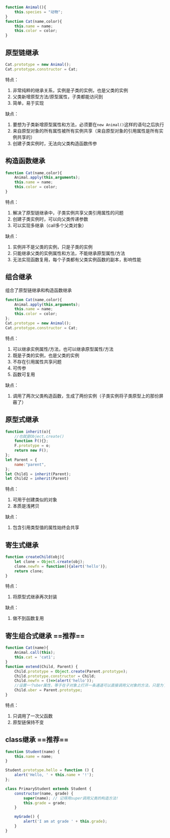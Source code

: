 ```javascript
function Animal(){
    this.species = "动物";
}
function Cat(name,color){
    this.name = name;
    this.color = color;
}
```

## 原型链继承

```javascript
Cat.prototype = new Animal();
Cat.prototype.constructor = Cat;
```

特点：

1. 非常纯粹的继承关系，实例是子类的实例，也是父类的实例
2. 父类新增原型方法/原型属性，子类都能访问到
3. 简单，易于实现

缺点：

1. 要想为子类新增原型属性和方法，必须要在`new Animal()`这样的语句之后执行
3. 来自原型对象的所有属性被所有实例共享（来自原型对象的引用属性是所有实例共享的）
4. 创建子类实例时，无法向父类构造函数传参

## 构造函数继承

```javascript
function Cat(name,color){
    Animal.apply(this,arguments);
    this.name = name;
    this.color = color;
}
```

特点：

1. 解决了原型链继承中，子类实例共享父类引用属性的问题
2. 创建子类实例时，可以向父类传递参数
3. 可以实现多继承（call多个父类对象）

缺点：

1. 实例并不是父类的实例，只是子类的实例
2. 只能继承父类的实例属性和方法，不能继承原型属性/方法
3. 无法实现函数复用，每个子类都有父类实例函数的副本，影响性能

## 组合继承

组合了原型链继承和构造函数继承

```javascript
function Cat(name,color){
    Animal.apply(this,arguments);
    this.name = name;
    this.color = color;
};
Cat.prototype = new Animal();
Cat.prototype.constructor = Cat;
```

特点：

1. 可以继承实例属性/方法，也可以继承原型属性/方法
2. 既是子类的实例，也是父类的实例
3. 不存在引用属性共享问题
4. 可传参
5. 函数可复用

缺点：

1. 调用了两次父类构造函数，生成了两份实例（子类实例将子类原型上的那份屏蔽了）

## 原型式继承

```javascript
function inherit(o){
    //也就是Object.create()
    function F(){};
    F.prototype = o;
    return new F();
};
let Parent = {
    name:"parent",
};
let Child1 = inherit(Parent);
let Child2 = inherit(Parent)
```

特点：

1. 可用于创建类似的对象
2. 本质是浅拷贝

缺点：

1. 包含引用类型值的属性始终会共享

## 寄生式继承

```javascript
function createChild(obj){
    let clone = Object.create(obj);
    clone.newfn = function(){alert('hello')};
    return clone;
}
```

特点：

1. 将原型式继承再次封装

缺点：

1. 做不到函数复用

## 寄生组合式继承 ==推荐==

```javascript
function Cat(name){
    Animal.call(this);
    this.cat = 'cat1';
}
function extend(Child, Parent) {
    Child.prototype = Object.create(Parent.prototype);
    Child.prototype.constructor = Child;
    Child.newfn = ()=>(alert('hello'));
    //设置一个uber属性，等于在子对象上打开一条通道可以直接调用父对象的方法，只是为了实现继承的完备性，纯备用
    Child.uber = Parent.prototype;
}
```

特点：

1. 只调用了一次父函数
2. 原型链保持不变

## class继承 ==推荐==

```javascript
function Student(name) {
    this.name = name;
}

Student.prototype.hello = function () {
    alert('Hello, ' + this.name + '!');
};

class PrimaryStudent extends Student {
    constructor(name, grade) {
        super(name); // 记得用super调用父类的构造方法!
        this.grade = grade;
    }

    myGrade() {
        alert('I am at grade ' + this.grade);
    }
}
```

